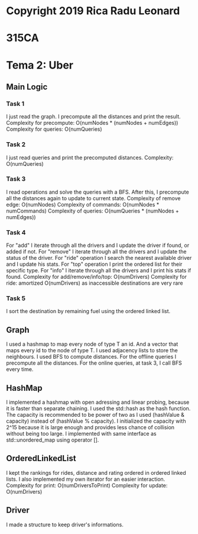 # Copyright 2019 Rica Radu Leonard
# 315CA
# Tema 2: Uber

## Main Logic
### Task 1
I just read the graph. I precompute all the distances and print
the result.
Complexity for precompute: O(numNodes * (numNodes + numEdges))
Complexity for queries: O(numQueries)

### Task 2
I just read queries and print the precomputed distances.
Complexity: O(numQueries)

### Task 3
I read operations and solve the queries with a BFS. After this, I precompute 
all the distances again to update to current state.
Complexity of remove edge: O(numNodes)
Complexity of commands: O(numNodes * numCommands)
Complexity of queries: O(numQueries * (numNodes + numEdges))

### Task 4
For "add" I iterate through all the drivers and I update the driver if found,
or added if not.
For "remove" I iterate through all the drivers and I update the status of the driver.
For "ride" operation I search the nearest available driver and I update his stats.
For "top" operation I print the ordered list for their specific type.
For "info" I iterate through all the drivers and I print his stats if found.
Complexity for add/remove/info/top: O(numDrivers)
Complexity for ride: amortized O(numDrivers) as inaccessible destinations are very rare

### Task 5
I sort the destination by remaining fuel using the ordered linked list.

## Graph
I used a hashmap to map every node of type T an id. And a vector
that maps every id to the node of type T.
I used adjacency lists to store the neighbours.
I used BFS to compute distances.
For the offline queries I precompute all the distances.
For the online queries, at task 3, I call BFS every time.

## HashMap
I implemented a hashmap with open adressing and linear probing, 
because it is faster than separate chaining. I used the std::hash<T>
as the hash function. The capacity is recommended to be power of two
as I used (hashValue & capacity) instead of (hashValue % capacity). 
I initialized the capacity with 2^15 because it is large enough
and provides less chance of collision without being too large.
I implemented with same interface as std::unordered_map using operator [].

## OrderedLinkedList
I kept the rankings for rides, distance and rating ordered in 
ordered linked lists. I also implemented my own iterator for an 
easier interaction.
Complexity for print: O(numDriversToPrint)
Complexity for update: O(numDrivers)

## Driver
I made a structure to keep driver's informations.



